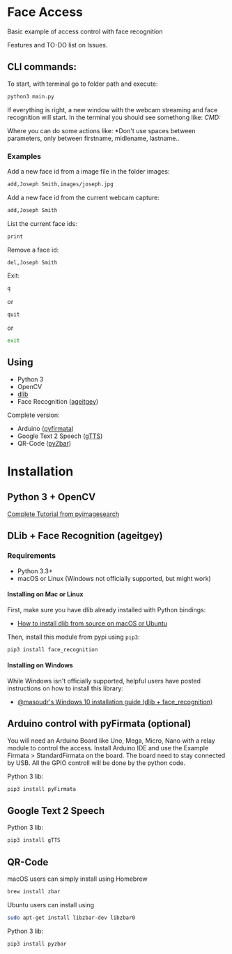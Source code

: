 # Face Access

Basic example of access control with face recognition

Features and TO-DO list on Issues.

## CLI commands:
To start, with terminal go to folder path and execute:
```bash
python3 main.py
```
If everything is right, a new window with the webcam streaming and face recognition will start.
In the terminal you should see somethong like:
*CMD:*

Where you can do some actions like:
*Don't use spaces between parameters, only between firstname, midlename, lastname..

### Examples
Add a new face id from a image file in the folder images:
```bash
add,Joseph Smith,images/joseph.jpg
```

Add a new face id from the current webcam capture:
```bash
add,Joseph Smith
```

List the current face ids:
```bash
print
```

Remove a face id:
```bash
del,Joseph Smith
```

Exit:
```bash
q
```
or
```bash
quit
```
or
```bash
exit
```

## Using 
  * Python 3
  * OpenCV
  * [dlib](http://dlib.net/)
  * Face Recognition ([ageitgey](https://github.com/ageitgey/face_recognition))

Complete version:
  * Arduino ([pyfirmata](https://pypi.org/project/pyFirmata/))
  * Google Text 2 Speech ([gTTS](https://pypi.org/project/gTTS/))
  * QR-Code ([pyZbar](https://pypi.org/project/pyzbar/))

# Installation

## Python 3 + OpenCV
[Complete Tutorial from pyimagesearch](https://www.pyimagesearch.com/2018/09/19/pip-install-opencv/)

## DLib + Face Recognition (ageitgey)
### Requirements
  * Python 3.3+
  * macOS or Linux (Windows not officially supported, but might work)
  
#### Installing on Mac or Linux
First, make sure you have dlib already installed with Python bindings:
  * [How to install dlib from source on macOS or Ubuntu](https://gist.github.com/ageitgey/629d75c1baac34dfa5ca2a1928a7aeaf)

Then, install this module from pypi using `pip3`:

```bash
pip3 install face_recognition
```
#### Installing on Windows

While Windows isn't officially supported, helpful users have posted instructions on how to install this library:
  * [@masoudr's Windows 10 installation guide (dlib + face_recognition)](https://github.com/ageitgey/face_recognition/issues/175#issue-257710508)
  
## Arduino control with pyFirmata (optional)
You will need an Arduino Board like Uno, Mega, Micro, Nano with a relay module to control the access.
Install Arduino IDE and use the Example Firmata > StandardFirmata on the board.
The board need to stay connected by USB.
All the GPIO controll will be done by the python code.

Python 3 lib:
```bash
pip3 install pyFirmata
```

## Google Text 2 Speech
Python 3 lib:
```bash
pip3 install gTTS
```

## QR-Code
macOS users can simply install using Homebrew
```bash
brew install zbar
```
Ubuntu users can install using
```bash
sudo apt-get install libzbar-dev libzbar0
```
Python 3 lib:
```bash
pip3 install pyzbar
```


